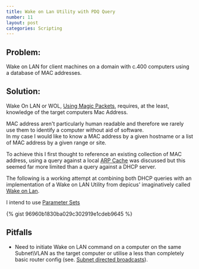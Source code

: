 ```yaml
---
title: Wake on Lan Utility with PDQ Query
number: 11
layout: post
categories: Scripting
---
```


## Problem:
Wake on LAN for client machines on a domain with c.400 computers using a database of MAC addresses.

## Solution:
Wake On LAN or WOL, [Using Magic Packets](https://en.wikipedia.org/wiki/Wake-on-LAN#Magic_packet),
requires, at the least, knowledge of the target computers Mac Address.

MAC address aren't particularly human readable and therefore we rarely use them to identify a computer without aid of software.  
In my case I would like to know a MAC address by a given hostname or a list of MAC address by a given range or site.

To achieve this I first thought to reference an existing collection of MAC address,
using a query against a local [ARP Cache](https://en.wikipedia.org/wiki/Address_Resolution_Protocol#Example)
was discussed but this seemed far more limited than a query against a DHCP server.

The following is a working attempt at combining both DHCP queries with an implementation of a Wake on LAN Utility
from depicus' imaginatively called [Wake on Lan](https://www.depicus.com/wake-on-lan/).

I intend to use [Parameter Sets](https://blogs.technet.microsoft.com/heyscriptingguy/2011/06/30/use-parameter-sets-to-simplify-powershell-commands/)

{% gist 96960b1830ba029c302919e1cdeb9645 %}

## Pitfalls

  -  Need to initiate Wake on LAN command on a computer on the same Subnet\VLAN as the target computer or utilise a less than completely basic router config (see. [Subnet directed broadcasts](https://en.wikipedia.org/wiki/Wake-on-LAN#Subnet_directed_broadcasts)).
